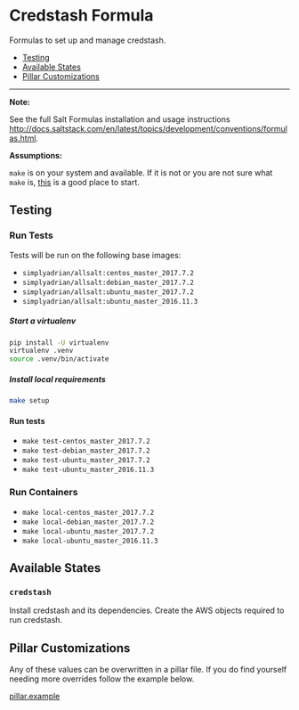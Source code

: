 # Credstash Formula

Formulas to set up and manage credstash.

* [Testing](#testing)
* [Available States](#states)
* [Pillar Customizations](#pillar)

---

**Note:**

See the full Salt Formulas installation and usage instructions
<http://docs.saltstack.com/en/latest/topics/development/conventions/formulas.html>.

**Assumptions:**

`make` is on your system and available. If it is not or you are not sure what
`make` is, [this](https://www.gnu.org/software/make/) is a good place to start.


## <a name='testing'></a> Testing

### <a name='run-tests'></a> Run Tests

Tests will be run on the following base images:

* `simplyadrian/allsalt:centos_master_2017.7.2`
* `simplyadrian/allsalt:debian_master_2017.7.2`
* `simplyadrian/allsalt:ubuntu_master_2017.7.2`
* `simplyadrian/allsalt:ubuntu_master_2016.11.3`

##### Start a virtualenv

```bash
pip install -U virtualenv
virtualenv .venv
source .venv/bin/activate
```

##### Install local requirements

```bash
make setup
```

#### Run tests

* `make test-centos_master_2017.7.2`
* `make test-debian_master_2017.7.2`
* `make test-ubuntu_master_2017.7.2`
* `make test-ubuntu_master_2016.11.3`

### <a name='run-containers'></a> Run Containers

* `make local-centos_master_2017.7.2`
* `make local-debian_master_2017.7.2`
* `make local-ubuntu_master_2017.7.2`
* `make local-ubuntu_master_2016.11.3`


## <a name='states'></a> Available States

### `credstash`

Install credstash and its dependencies.
Create the AWS objects required to run credstash.


## <a name='pillar'></a> Pillar Customizations

Any of these values can be overwritten in a pillar file. If you do find yourself needing
more overrides follow the example below.

[pillar.example](authconfig/tests/pillar/authconfig/init.sls)
